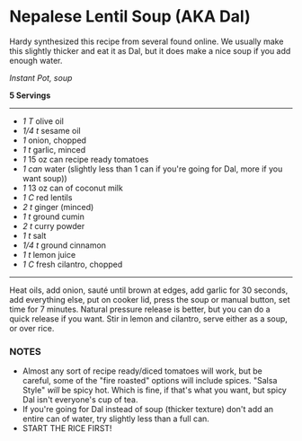 # Nepalese Lentil Soup (AKA Dal)

Hardy synthesized this recipe from several found online. We usually make this
slightly thicker and eat it as Dal, but it does make a nice soup if you add
enough water.

*Instant Pot, soup*

**5 Servings**

---

- *1 T* olive oil
- *1/4 t* sesame oil
- *1* onion, chopped
- *1 t* garlic, minced
- *1* 15 oz can recipe ready tomatoes
- *1 can* water (slightly less than 1 can if you're going for Dal, more if you
want soup))
- *1* 13 oz can of coconut milk
- *1 C* red lentils
- *2 t* ginger (minced)
- *1 t* ground cumin
- *2 t* curry powder
- *1 t* salt
- *1/4 t* ground cinnamon
- *1 t* lemon juice
- *1 C* fresh cilantro, chopped

---

Heat oils, add onion, sauté until brown at edges, add garlic for 30 seconds, add
everything else, put on cooker lid, press the soup or manual button, set time
for 7 minutes. Natural pressure release is better, but you can do a quick
release if you want. Stir in lemon and cilantro, serve either as a soup, or over
rice.

### NOTES

- Almost any sort of recipe ready/diced tomatoes will work, but be careful, some
of the "fire roasted" options will include spices. "Salsa Style" *will* be spicy
hot. Which is fine, if that's what you want, but spicy Dal isn't everyone's cup
of tea.
- If you're going for Dal instead of soup (thicker texture) don't add an entire
can of water, try slightly less than a full can.
- START THE RICE FIRST!
